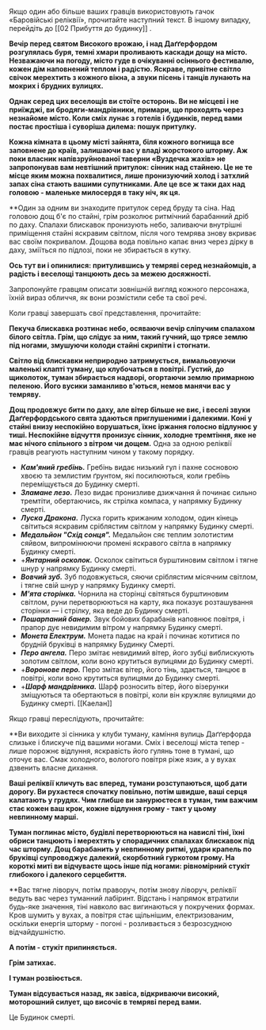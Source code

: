 Якщо один або більше ваших гравців використовують гачок «Баровійські реліквії», прочитайте наступний текст. В іншому випадку, перейдіть до [[02 Прибуття до будинку]] .

**Вечір перед святом Високого врожаю, і над Даґґерфордом розгулялась буря, темні хмари проливають каскади дощу на місто. Незважаючи на погоду, місто гуде в очікуванні осіннього фестивалю, кожен дім наповнений теплом і радістю. Яскраве, привітне світло свічок мерехтить з кожного вікна, а звуки пісень і танців лунають на мокрих і брудних вулицях.**

**Однак серед цих веселощів ви стоїте осторонь. Ви не місцеві і не приїжджі, ви бродяги-мандрівники, примари, що проходять через незнайоме місто. Коли сміх лунає з готелів і будинків, перед вами постає простіша і суворіша дилема: пошук притулку.**

**Кожна кімната в цьому місті зайнята, біля кожного вогнища все заповнене до країв, залишаючи вас у владі жорстокого шторму. Аж поки власник напівзруйнованої таверни «Вуздечка жахів» не запропонував вам невтішний притулок: сінник над стайнею. Це не те місце яким можна похвалитися, лише пронизуючий холод і затхлий запах сіна стають вашими супутниками. Але це все ж таки дах над головою - маленьке милосердя в таку ніч, як ця.**

**Один за одним ви знаходите притулок серед бруду та сіна. Над головою дощ б'є по стайні, грім розколює ритмічний барабанний дріб по даху. Спалахи блискавок пронизують небо, заливаючи внутрішні приміщення стайні яскравим світлом, після чого темрява знову вкриває вас своїм покривалом. Дощова вода повільно капає вниз через дірку в даху, зміїться по підлозі, поки не збирається в кутку.

**Ось тут ви і опинилися: притулившись у темряві серед незнайомців, а радість і веселощі танцюють десь за межею досяжності.**

Запропонуйте гравцям описати зовнішній вигляд кожного персонажа, їхній вираз обличчя, як вони розмістили себе та свої речі.

Коли гравці завершать свої представлення, прочитайте:

**Пекуча блискавка розтинає небо, осяваючи вечір сліпучим спалахом білого світла. Грім, що слідує за ним, такий гучний, що трясе землю під ногами, змушуючи колоди стайні скрипіти і стогнати.**

**Світло від блискавки неприродно затримується, вимальовуючи маленькі клапті туману, що клубочаться в повітрі. Густий, до щиколоток, туман збирається надворі, огортаючи землю примарною пеленою. Його вусики заманливо в'ються, немов манячи вас у темряву.**

**Дощ продовжує бити по даху, але вітер більше не виє, і веселі звуки Даґґерфордського свята здаються приглушеними і далекими. Коні у стайні внизу неспокійно ворушаться, їхнє іржання голосно відлунює у тиші. Неспокійне відчуття пронизує сінник, холодне тремтіння, яке не має нічого спільного з вітром чи дощем.**
Одна за одною реліквії гравців реагують наступним чином у такому порядку.

- **_Кам'яний гребінь._** Гребінь видає низький гул і пахне сосновою хвоєю та землистим ґрунтом, які посилюються, коли гребінь переміщується до Будинку смерті.
- **_Зламане лезо._** Лезо видає пронизливе дзижчання й починає сильно тремтіти, обертаючись, як стрілка компаса, у напрямку Будинку смерті.
- **_Луска Дракона._** Луска горить крижаним холодом, один кінець світиться яскравим сріблястим світлом у напрямку Будинку смерті.
- **_Медальйон "Схід сонця"._** Медальйон сяє теплим золотистим сяйвом, випромінюючи промені яскравого світла в напрямку Будинку смерті.
- +**_Янтарний осколок._** Осколок світиться бурштиновим світлом і тягне шнур у напрямку Будинку смерті.
- **_Вовчий зуб._** Зуб подовжується, сяючи сріблястим місячним світлом, і тягне свій шнур у напрямку Будинку смерті.
- **_М'ята сторінка._** Чорнила на сторінці світяться бурштиновим світлом, руни перетворюються на карту, яка показує розташування сторінки — і стрілку, яка веде до Будинку смерті.
- **_Пошарпаний банер._** Звук бойових барабанів наповнює повітря, і прапор дує невидимим вітром у напрямку Будинку смерті.
- **_Монета Електрум._** Монета падає на край і починає котитися по брудній бруківці в напрямку Будинку Смерті.
- **_Перо ангела._** Перо змітає невидимий вітер, його зубці виблискують золотим світлом, коли воно крутиться вулицями до Будинку смерті.
- +**_Воронове перо._** Перо змітає вітер, його тінь, здається, танцює в повітрі, коли воно крутиться вулицями до Будинку смерті.
- +**_Шарф мандрівника._** Шарф розносить вітер, його візерунки зміщуються та обертаються в повітрі, коли він кружляє вулицями до Будинку смерті. [[Каелан]]

Якщо гравці переслідують, прочитайте:

**Ви виходите зі сінника у клуби туману, каміння вулиць Даґґерфорда слизьке і блискуче під вашими ногами. Сміх і веселощі міста тепер - лише порожнє відлуння, яскравість його гулянь тоне в тумані, що оточує вас. Смак холодного, вологого повітря ріже язик, а у вухах дзвенить власне дихання.

**Ваші реліквії кличуть вас вперед, тумани розступаються, щоб дати дорогу. Ви рухаєтеся спочатку повільно, потім швидше, ваші серця калатають у грудях. Чим глибше ви занурюєтеся в туман, тим важчим стає кожен ваш крок, кожне відлуння грому - такт у цьому невпинному марші.**

**Туман поглинає місто, будівлі перетворюються на навислі тіні, їхні обриси танцюють і мерехтять у спорадичних спалахах блискавок під час шторму. Дощ барабанить у невпинному ритмі, удари крапель по бруківці супроводжує далекий, скорботний гуркотом грому. На короткі миті ви відчуваєте щось інше під ногами: рівномірний стукіт глибокого і далекого серцебиття.**

**Вас тягне ліворуч, потім праворуч, потім знову ліворуч, реліквії ведуть вас через туманний лабіринт. Відстань і напрямок втратили будь-яке значення, тіні навколо вас  вигинаються  у покручених формах. Кров шумить у вухах, а повітря стає щільнішим, електризованим, оскільки енергія шторму - погоні - розливається з безрозсудною відчайдушністю.

**А потім - стукіт припиняється.**

**Грім затихає.**

**І туман розвіюється.**

**Туман відсувається назад, як завіса, відкриваючи високий, моторошний силует, що височіє в темряві перед вами.**

Це Будинок смерті.